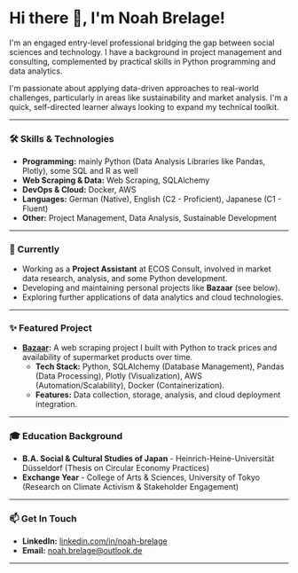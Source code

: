 # Hi there 👋, I'm Noah Brelage!

I'm an engaged entry-level professional bridging the gap between social sciences and technology. I have a background in project management and consulting, complemented by practical skills in Python programming and data analytics.

I'm passionate about applying data-driven approaches to real-world challenges, particularly in areas like sustainability and market analysis. I'm a quick, self-directed learner always looking to expand my technical toolkit.

---

### 🛠️ Skills & Technologies

*   **Programming:** mainly Python (Data Analysis Libraries like Pandas, Plotly), some SQL and R as well
*   **Web Scraping & Data:** Web Scraping, SQLAlchemy
*   **DevOps & Cloud:** Docker, AWS
*   **Languages:** German (Native), English (C2 - Proficient), Japanese (C1 - Fluent)
*   **Other:** Project Management, Data Analysis, Sustainable Development

---

### 🌱 Currently

*   Working as a **Project Assistant** at ECOS Consult, involved in market data research, analysis, and some Python development.
*   Developing and maintaining personal projects like **Bazaar** (see below).
*   Exploring further applications of data analytics and cloud technologies.

---

### ✨ Featured Project

*   **[Bazaar](https://github.com/Brelage/Bazaar):** A web scraping project I built with Python to track prices and availability of supermarket products over time.
    *   **Tech Stack:** Python, SQLAlchemy (Database Management), Pandas (Data Processing), Plotly (Visualization), AWS (Automation/Scalability), Docker (Containerization).
    *   **Features:** Data collection, storage, analysis, and cloud deployment integration.


---

### 🎓 Education Background

*   **B.A. Social & Cultural Studies of Japan** - Heinrich-Heine-Universität Düsseldorf (Thesis on Circular Economy Practices)
*   **Exchange Year** - College of Arts & Sciences, University of Tokyo (Research on Climate Activism & Stakeholder Engagement)

---

### 📫 Get In Touch

*   **LinkedIn:** [linkedin.com/in/noah-brelage](https://linkedin.com/in/noah-brelage)
*   **Email:** noah.brelage@outlook.de

---
